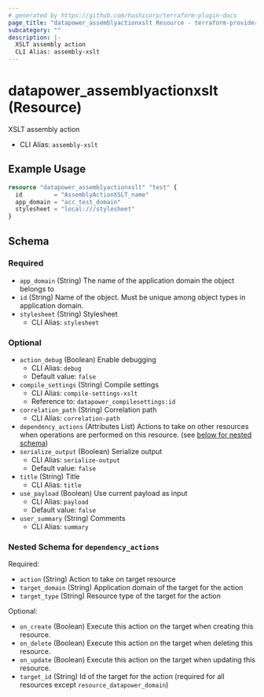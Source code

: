 ```yaml
---
# generated by https://github.com/hashicorp/terraform-plugin-docs
page_title: "datapower_assemblyactionxslt Resource - terraform-provider-datapower"
subcategory: ""
description: |-
  XSLT assembly action
  CLI Alias: assembly-xslt
---
```


# datapower_assemblyactionxslt (Resource)

XSLT assembly action
  - CLI Alias: `assembly-xslt`

## Example Usage

```terraform
resource "datapower_assemblyactionxslt" "test" {
  id         = "AssemblyActionXSLT_name"
  app_domain = "acc_test_domain"
  stylesheet = "local:///stylesheet"
}
```

<!-- schema generated by tfplugindocs -->
## Schema

### Required

- `app_domain` (String) The name of the application domain the object belongs to
- `id` (String) Name of the object. Must be unique among object types in application domain.
- `stylesheet` (String) Stylesheet
  - CLI Alias: `stylesheet`

### Optional

- `action_debug` (Boolean) Enable debugging
  - CLI Alias: `debug`
  - Default value: `false`
- `compile_settings` (String) Compile settings
  - CLI Alias: `compile-settings-xslt`
  - Reference to: `datapower_compilesettings:id`
- `correlation_path` (String) Correlation path
  - CLI Alias: `correlation-path`
- `dependency_actions` (Attributes List) Actions to take on other resources when operations are performed on this resource. (see [below for nested schema](#nestedatt--dependency_actions))
- `serialize_output` (Boolean) Serialize output
  - CLI Alias: `serialize-output`
  - Default value: `false`
- `title` (String) Title
  - CLI Alias: `title`
- `use_payload` (Boolean) Use current payload as input
  - CLI Alias: `payload`
  - Default value: `false`
- `user_summary` (String) Comments
  - CLI Alias: `summary`

<a id="nestedatt--dependency_actions"></a>
### Nested Schema for `dependency_actions`

Required:

- `action` (String) Action to take on target resource
- `target_domain` (String) Application domain of the target for the action
- `target_type` (String) Resource type of the target for the action

Optional:

- `on_create` (Boolean) Execute this action on the target when creating this resource.
- `on_delete` (Boolean) Execute this action on the target when deleting this resource.
- `on_update` (Boolean) Execute this action on the target when updating this resource.
- `target_id` (String) Id of the target for the action (required for all resources except `resource_datapower_domain`)
